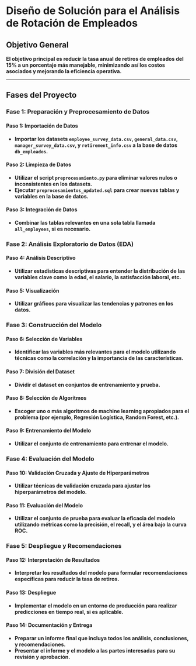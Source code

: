 # **Diseño de Solución para el Análisis de Rotación de Empleados**

## **Objetivo General**

**El objetivo principal es reducir la tasa anual de retiros de empleados del 15% a un porcentaje más manejable, minimizando así los costos asociados y mejorando la eficiencia operativa.**

---

## **Fases del Proyecto**

### **Fase 1: Preparación y Preprocesamiento de Datos**

#### **Paso 1: Importación de Datos**
- **Importar los datasets `employee_survey_data.csv`, `general_data.csv`, `manager_survey_data.csv`, y `retirement_info.csv` a la base de datos `db_empleados`.**

#### **Paso 2: Limpieza de Datos**
- **Utilizar el script `preprocesamiento.py` para eliminar valores nulos o inconsistentes en los datasets.**
- **Ejecutar `preprocesamientos_updated.sql` para crear nuevas tablas y variables en la base de datos.**

#### **Paso 3: Integración de Datos**
- **Combinar las tablas relevantes en una sola tabla llamada `all_employees`, si es necesario.**

### **Fase 2: Análisis Exploratorio de Datos (EDA)**

#### **Paso 4: Análisis Descriptivo**
- **Utilizar estadísticas descriptivas para entender la distribución de las variables clave como la edad, el salario, la satisfacción laboral, etc.**

#### **Paso 5: Visualización**
- **Utilizar gráficos para visualizar las tendencias y patrones en los datos.**

### **Fase 3: Construcción del Modelo**

#### **Paso 6: Selección de Variables**
- **Identificar las variables más relevantes para el modelo utilizando técnicas como la correlación y la importancia de las características.**

#### **Paso 7: División del Dataset**
- **Dividir el dataset en conjuntos de entrenamiento y prueba.**

#### **Paso 8: Selección de Algoritmos**
- **Escoger uno o más algoritmos de machine learning apropiados para el problema (por ejemplo, Regresión Logística, Random Forest, etc.).**

#### **Paso 9: Entrenamiento del Modelo**
- **Utilizar el conjunto de entrenamiento para entrenar el modelo.**

### **Fase 4: Evaluación del Modelo**

#### **Paso 10: Validación Cruzada y Ajuste de Hiperparámetros**
- **Utilizar técnicas de validación cruzada para ajustar los hiperparámetros del modelo.**

#### **Paso 11: Evaluación del Modelo**
- **Utilizar el conjunto de prueba para evaluar la eficacia del modelo utilizando métricas como la precisión, el recall, y el área bajo la curva ROC.**

### **Fase 5: Despliegue y Recomendaciones**

#### **Paso 12: Interpretación de Resultados**
- **Interpretar los resultados del modelo para formular recomendaciones específicas para reducir la tasa de retiros.**

#### **Paso 13: Despliegue**
- **Implementar el modelo en un entorno de producción para realizar predicciones en tiempo real, si es aplicable.**

#### **Paso 14: Documentación y Entrega**
- **Preparar un informe final que incluya todos los análisis, conclusiones, y recomendaciones.**
- **Presentar el informe y el modelo a las partes interesadas para su revisión y aprobación.**
